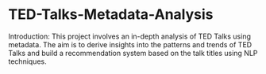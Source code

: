 # TED-Talks-Metadata-Analysis
Introduction:  This project involves an in-depth analysis of TED Talks using metadata. The aim is to derive insights into the patterns and trends of TED Talks and build a recommendation system based on the talk titles using NLP techniques.
